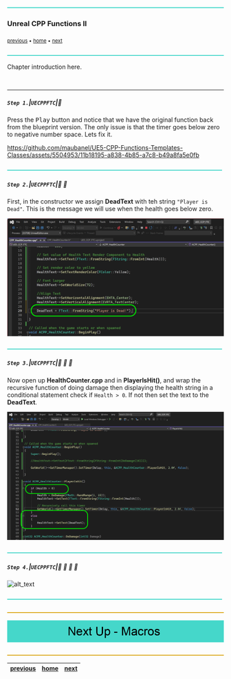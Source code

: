 ![](../images/line3.png)

### Unreal CPP Functions II

<sub>[previous](../unreal-cpp-functions/README.md#user-content-unreal-app-functions) • [home](../README.md#user-content-ue5-cpp-functions--templates--classes) • [next](../macros/README.md#user-content-macros--blueprints)</sub>

![](../images/line3.png)

Chapter introduction here.

<br>

---

##### `Step 1.`\|`UECPPFTC`|:small_blue_diamond:

Press the <kbd>Play</kbd> button and notice that we have the original function back from the blueprint version.  The only issue is that the timer goes below zero to negative number space.  Lets fix it.

https://github.com/maubanel/UE5-CPP-Functions-Templates-Classes/assets/5504953/11b18195-a838-4b85-a7c8-b49a8fa5e0fb

![](../images/line2.png)

##### `Step 2.`\|`UECPPFTC`|:small_blue_diamond: :small_blue_diamond: 

First, in the constructor we assign **DeadText** with teh string `"Player is Dead"`. This is the message we will use when the health goes below zero.

![assign DeadText](images/playerIsDeadText.png)

![](../images/line2.png)

##### `Step 3.`\|`UECPPFTC`|:small_blue_diamond: :small_blue_diamond: :small_blue_diamond:

Now open up **HealthCounter.cpp** and in **PlayerIsHit()**, and wrap the recursive function of doing damage then displaying the health string in a conditional statement check if `Health > 0`.  If not then set the text to the  **DeadText**.

![set dead text if health is less than zero](images/ifHealth.png)

![](../images/line2.png)

##### `Step 4.`\|`UECPPFTC`|:small_blue_diamond: :small_blue_diamond: :small_blue_diamond: :small_blue_diamond:

![alt_text](images/playDeadText.png)

![](../images/line2.png)

![](../images/line.png)

<!-- <img src="https://via.placeholder.com/1000x100/45D7CA/000000/?text=Next Up - Macros & Blueprints"> -->

![next up - ](images/banner.png)

![](../images/line.png)

| [previous](../unreal-cpp-functions/README.md#user-content-unreal-cpp-functions)| [home](../README.md#user-content-ue5-cpp-functions--templates--classes) | [next](../macros/README.md#user-content-macros--blueprints)|
|---|---|---|

